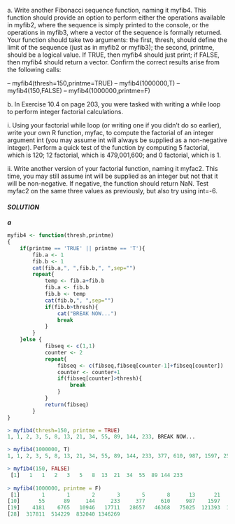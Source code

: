 a. Write another Fibonacci sequence function, naming it myfib4. This function should provide an option to perform either the operations available in myfib2, where the sequence is simply printed to the console, or the operations in myfib3, where a vector of the sequence is formally returned. Your function should take two arguments: the first, thresh, should define the limit of the sequence (just as in myfib2 or myfib3); the second, printme, should be a logical value. If TRUE, then myfib4 should just print;
if FALSE, then myfib4 should return a vector. Confirm the correct results arise from the following calls:

– myfib4(thresh=150,printme=TRUE)
– myfib4(1000000,T)
– myfib4(150,FALSE)
– myfib4(1000000,printme=F)

b. In Exercise 10.4 on page 203, you were tasked with writing a while loop to perform integer factorial calculations.

i. Using your factorial while loop (or writing one if you didn’t do so earlier), write your own R function, myfac, to compute the factorial of an integer argument int (you may assume int will always be supplied as a non-negative integer). Perform a quick test of the function by computing 5 factorial, which is 120; 12 factorial, which is 479,001,600; and 0 factorial, which is 1. 

ii. Write another version of your factorial function, naming it myfac2. This time, you may still assume int will be supplied as an integer but not that it will be non-negative. If negative, the function should return NaN. Test myfac2 on the same three values as previously, but also try using int=-6.

#### ***SOLUTION***

***a***
```R
myfib4 <- function(thresh,printme)
{
    if(printme == 'TRUE' || printme == 'T'){
        fib.a <- 1
        fib.b <- 1
        cat(fib.a,", ",fib.b,", ",sep="")
        repeat{
            temp <- fib.a+fib.b
            fib.a <- fib.b
            fib.b <- temp
            cat(fib.b,", ",sep="")
            if(fib.b>thresh){
                cat("BREAK NOW...")
                break
            }
        }
    }else {
            fibseq <- c(1,1)
            counter <- 2
            repeat{
                fibseq <- c(fibseq,fibseq[counter-1]+fibseq[counter])
                counter <- counter+1
                if(fibseq[counter]>thresh){
                    break
                }
            }
            return(fibseq)
        }
}

> myfib4(thresh=150, printme = TRUE)
1, 1, 2, 3, 5, 8, 13, 21, 34, 55, 89, 144, 233, BREAK NOW...

> myfib4(1000000, T)
1, 1, 2, 3, 5, 8, 13, 21, 34, 55, 89, 144, 233, 377, 610, 987, 1597, 2584, 4181, 6765, 10946, 17711, 28657, 46368, 75025, 121393, 196418, 317811, 514229, 832040, 1346269, BREAK NOW...

> myfib4(150, FALSE)
 [1]   1   1   2   3   5   8  13  21  34  55  89 144 233
 
> myfib4(1000000, printme = F)
 [1]       1       1       2       3       5       8      13      21      34
[10]      55      89     144     233     377     610     987    1597    2584
[19]    4181    6765   10946   17711   28657   46368   75025  121393  196418
[28]  317811  514229  832040 1346269
```
